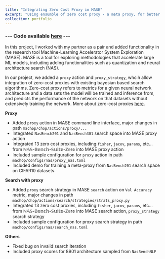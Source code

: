 ```yaml
---
title: "Integrating Zero Cost Proxy in MASE"
excerpt: "Using ensumble of zero cost proxy - a meta proxy, for better predict neural network architecture performance<br/><img src='/images/portfolio_cover/proxy.png' width='600' height='350'>"
collection: portfolio
---
```


### --- Code available [here](https://github.com/HonAnson/mase) --- 

In this project, I worked with my partner as a pair and added functionality in the research tool Machine-Learning Accelerator System Exploration (MASE). MASE is a tool for exploring methodologies that accelerate large ML models, including adding functionalities such as quantization and neural architecture search (NAS).

In our project, we added a `proxy` action and `proxy_strategy`, whcih allow integration of zero-cost proxies with existing bayesian based search algorithms. Zero-cost proxy refers to metrics for a given neural network architecture and a data sets the model will be trained and inference from, and predicts the performance of the network on that datasets without extensively training the network. More about zero-cost proxies [here](https://arxiv.org/abs/2210.03230).


**Proxy**
* Added `proxy` action in MASE command line interface, major changes in path `machop/chop/actions/proxy/...`
* Integrated `NasBench201` and `NasBench301` search space into MASE proxy action
* Integrated 13 zero cost proxies, including `fisher`, `jacov`, `params`, etc... from ℕ𝔸𝕊-𝔹𝕖𝕟𝕔𝕙-𝕊𝕦𝕚𝕥𝕖-ℤ𝕖r𝕠 into MASE proxy action
* Included sample configuration for `proxy` action in path `machop/configs/nas/proxy_nas.toml`
* Included demo for training a meta-proxy from `NasBench201` search space on CIFAR10 datasets


**Search with proxy**
* Added `proxy` search strategy in MASE `search` action on `Val Accuracy` metric, major changes in path `machop/chop/actions/search/strategies/strats_proxy.py`
* Integrated 13 zero cost proxies, including `fisher`, `jacov`, `params`, etc... from ℕ𝔸𝕊-𝔹𝕖𝕟𝕔𝕙-𝕊𝕦𝕚𝕥𝕖-ℤ𝕖r𝕠 into MASE search action, `proxy_strategy` search strategy
* Included sample configuration for proxy search strategy in path `machop/configs/nas/search_nas.toml`

**Others**
* Fixed bug on invalid search iteration
* Included proxy scores for 8901 architecture sampled from `NasBenchNLP`






